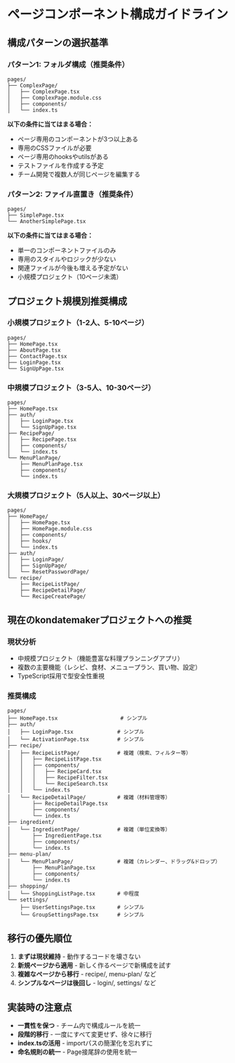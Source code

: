 # ページコンポーネント構成ガイドライン

## 構成パターンの選択基準

### パターン1: フォルダ構成（推奨条件）
```
pages/
├── ComplexPage/
│   ├── ComplexPage.tsx
│   ├── ComplexPage.module.css
│   ├── components/
│   └── index.ts
```

**以下の条件に当てはまる場合：**
- ページ専用のコンポーネントが3つ以上ある
- 専用のCSSファイルが必要
- ページ専用のhooksやutilsがある
- テストファイルを作成する予定
- チーム開発で複数人が同じページを編集する

### パターン2: ファイル直置き（推奨条件）
```
pages/
├── SimplePage.tsx
└── AnotherSimplePage.tsx
```

**以下の条件に当てはまる場合：**
- 単一のコンポーネントファイルのみ
- 専用のスタイルやロジックが少ない
- 関連ファイルが今後も増える予定がない
- 小規模プロジェクト（10ページ未満）

## プロジェクト規模別推奨構成

### 小規模プロジェクト（1-2人、5-10ページ）
```
pages/
├── HomePage.tsx
├── AboutPage.tsx
├── ContactPage.tsx
├── LoginPage.tsx
└── SignUpPage.tsx
```

### 中規模プロジェクト（3-5人、10-30ページ）
```
pages/
├── HomePage.tsx
├── auth/
│   ├── LoginPage.tsx
│   └── SignUpPage.tsx
├── RecipePage/
│   ├── RecipePage.tsx
│   ├── components/
│   └── index.ts
└── MenuPlanPage/
    ├── MenuPlanPage.tsx
    ├── components/
    └── index.ts
```

### 大規模プロジェクト（5人以上、30ページ以上）
```
pages/
├── HomePage/
│   ├── HomePage.tsx
│   ├── HomePage.module.css
│   ├── components/
│   ├── hooks/
│   └── index.ts
├── auth/
│   ├── LoginPage/
│   ├── SignUpPage/
│   └── ResetPasswordPage/
└── recipe/
    ├── RecipeListPage/
    ├── RecipeDetailPage/
    └── RecipeCreatePage/
```

## 現在のkondatemakerプロジェクトへの推奨

### 現状分析
- 中規模プロジェクト（機能豊富な料理プランニングアプリ）
- 複数の主要機能（レシピ、食材、メニュープラン、買い物、設定）
- TypeScript採用で型安全性重視

### 推奨構成
```
pages/
├── HomePage.tsx                    # シンプル
├── auth/
│   ├── LoginPage.tsx              # シンプル
│   └── ActivationPage.tsx         # シンプル
├── recipe/
│   ├── RecipeListPage/            # 複雑（検索、フィルター等）
│   │   ├── RecipeListPage.tsx
│   │   ├── components/
│   │   │   ├── RecipeCard.tsx
│   │   │   ├── RecipeFilter.tsx
│   │   │   └── RecipeSearch.tsx
│   │   └── index.ts
│   └── RecipeDetailPage/          # 複雑（材料管理等）
│       ├── RecipeDetailPage.tsx
│       ├── components/
│       └── index.ts
├── ingredient/
│   └── IngredientPage/            # 複雑（単位変換等）
│       ├── IngredientPage.tsx
│       ├── components/
│       └── index.ts
├── menu-plan/
│   └── MenuPlanPage/              # 複雑（カレンダー、ドラッグ&ドロップ）
│       ├── MenuPlanPage.tsx
│       ├── components/
│       └── index.ts
├── shopping/
│   └── ShoppingListPage.tsx       # 中程度
└── settings/
    ├── UserSettingsPage.tsx       # シンプル
    └── GroupSettingsPage.tsx      # シンプル
```

## 移行の優先順位

1. **まずは現状維持** - 動作するコードを壊さない
2. **新規ページから適用** - 新しく作るページで新構成を試す
3. **複雑なページから移行** - recipe/, menu-plan/ など
4. **シンプルなページは後回し** - login/, settings/ など

## 実装時の注意点

- **一貫性を保つ** - チーム内で構成ルールを統一
- **段階的移行** - 一度にすべて変更せず、徐々に移行
- **index.tsの活用** - importパスの簡潔化を忘れずに
- **命名規則の統一** - Page接尾辞の使用を統一 